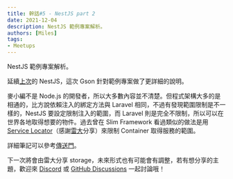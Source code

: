 ```yaml
---
title: 幹話#5 - NestJS part 2
date: 2021-12-04
description: NestJS 範例專案解析。
authors: [Miles]
tags:
- Meetups
---
```


NestJS 範例專案解析。

<!--truncate-->

延續[上次](no-4-nestjs-part1.md)的 NestJS，這次 Gson 針對範例專案做了更詳細的說明。

麥小編不是 Node.js 的開發者，所以大多數內容並不清楚。但程式架構大多的是相通的，比方說依賴注入的綁定方法與 Laravel 相同，不過有發現範圍限制是不一樣的，NestJS 要設定限制注入的範圍，而 Laravel 則是完全不限制，所以可以在世界各地取得想要的物件。過去曾在 Slim Framework 看過類似的做法是用 [Service Locator](https://www.runoob.com/design-pattern/service-locator-pattern.html)（感謝[雷大](https://github.com/tedmax100)分享）來限制 Container 取得服務的範圍。

詳細筆記可以參考[傳送門](https://ganhuaruanti.github.io/nestjs-document/)。

下一次將會由雷大分享 storage，未來形式也有可能會有調整，若有想分享的主題，歡迎來 [Discord](https://discord.io/ganhuaking) 或 [GitHub Discussions](https://github.com/ganhuaking/ganhuaking.github.io/discussions) 一起討論哦！
